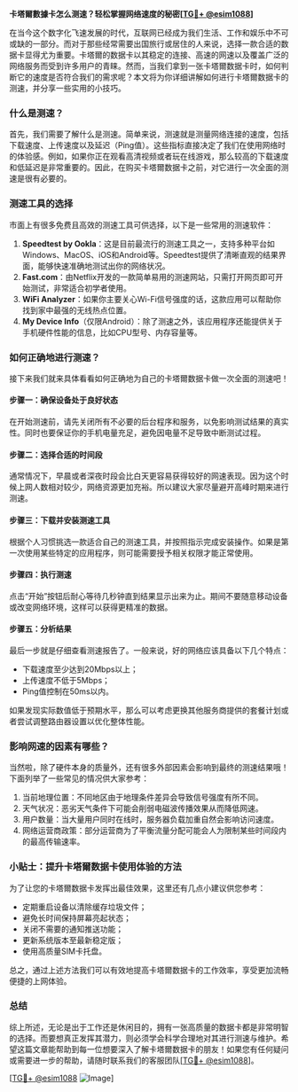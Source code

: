 **卡塔爾數據卡怎么测速？轻松掌握网络速度的秘密[[TG💪+ @esim1088](https://t.me/s/esim1088)]**

在当今这个数字化飞速发展的时代，互联网已经成为我们生活、工作和娱乐中不可或缺的一部分。而对于那些经常需要出国旅行或居住的人来说，选择一款合适的数据卡显得尤为重要。卡塔爾的数据卡以其稳定的连接、高速的网速以及覆盖广泛的网络服务而受到许多用户的青睐。然而，当我们拿到一张卡塔爾数据卡时，如何判断它的速度是否符合我们的需求呢？本文将为你详细讲解如何进行卡塔爾数据卡的测速，并分享一些实用的小技巧。

### 什么是测速？

首先，我们需要了解什么是测速。简单来说，测速就是测量网络连接的速度，包括下载速度、上传速度以及延迟（Ping值）。这些指标直接决定了我们在使用网络时的体验感。例如，如果你正在观看高清视频或者玩在线游戏，那么较高的下载速度和低延迟是非常重要的。因此，在购买卡塔爾数据卡之前，对它进行一次全面的测速是很有必要的。

### 测速工具的选择

市面上有很多免费且高效的测速工具可供选择，以下是一些常用的测速软件：

1. **Speedtest by Ookla**：这是目前最流行的测速工具之一，支持多种平台如Windows、MacOS、iOS和Android等。Speedtest提供了清晰直观的结果界面，能够快速准确地测试出你的网络状况。
2. **Fast.com**：由Netflix开发的一款简单易用的测速网站，只需打开网页即可开始测试，非常适合初学者使用。
3. **WiFi Analyzer**：如果你主要关心Wi-Fi信号强度的话，这款应用可以帮助你找到家中最强的无线热点位置。
4. **My Device Info**（仅限Android）：除了测速之外，该应用程序还能提供关于手机硬件性能的信息，比如CPU型号、内存容量等。

### 如何正确地进行测速？

接下来我们就来具体看看如何正确地为自己的卡塔爾数据卡做一次全面的测速吧！

#### 步骤一：确保设备处于良好状态
在开始测速前，请先关闭所有不必要的后台程序和服务，以免影响测试结果的真实性。同时也要保证你的手机电量充足，避免因电量不足导致中断测试过程。

#### 步骤二：选择合适的时间段
通常情况下，早晨或者深夜时段会比白天更容易获得较好的网速表现。因为这个时候上网人数相对较少，网络资源更加充裕。所以建议大家尽量避开高峰时期来进行测速。

#### 步骤三：下载并安装测速工具
根据个人习惯挑选一款适合自己的测速工具，并按照指示完成安装操作。如果是第一次使用某些特定的应用程序，则可能需要授予相关权限才能正常使用。

#### 步骤四：执行测速
点击“开始”按钮后耐心等待几秒钟直到结果显示出来为止。期间不要随意移动设备或改变网络环境，这样可以获得更精准的数据。

#### 步骤五：分析结果
最后一步就是仔细查看测速报告了。一般来说，好的网络应该具备以下几个特点：
- 下载速度至少达到20Mbps以上；
- 上传速度不低于5Mbps；
- Ping值控制在50ms以内。

如果发现实际数值低于预期水平，那么可以考虑更换其他服务商提供的套餐计划或者尝试调整路由器设置以优化整体性能。

### 影响网速的因素有哪些？

当然啦，除了硬件本身的质量外，还有很多外部因素会影响到最终的测速结果哦！下面列举了一些常见的情况供大家参考：

1. 当前地理位置：不同地区由于地理条件差异会导致信号强度有所不同。
2. 天气状况：恶劣天气条件下可能会削弱电磁波传播效果从而降低网速。
3. 用户数量：当大量用户同时在线时，服务器负载加重自然会影响访问速度。
4. 网络运营商政策：部分运营商为了平衡流量分配可能会人为限制某些时间段内的最高传输速率。

### 小贴士：提升卡塔爾数据卡使用体验的方法

为了让您的卡塔爾数据卡发挥出最佳效果，这里还有几点小建议供您参考：

- 定期重启设备以清除缓存垃圾文件；
- 避免长时间保持屏幕亮起状态；
- 关闭不需要的通知推送功能；
- 更新系统版本至最新稳定版；
- 使用高质量SIM卡托盘。

总之，通过上述方法我们可以有效地提高卡塔爾数据卡的工作效率，享受更加流畅便捷的上网体验。

### 总结

综上所述，无论是出于工作还是休闲目的，拥有一张高质量的数据卡都是非常明智的选择。而要想真正发挥其潜力，则必须学会科学合理地对其进行测速与维护。希望这篇文章能帮助到每一位想要深入了解卡塔爾数据卡的朋友！如果您有任何疑问或需要进一步的帮助，请随时联系我们的客服团队[[TG💪+ @esim1088](https://t.me/s/esim1088)]。

[[TG💪+ @esim1088](https://t.me/s/esim1088) ![Image](https://i.postimg.cc/4NQfJmqS/Snipaste-2025-05-13-00-14-12.png)]